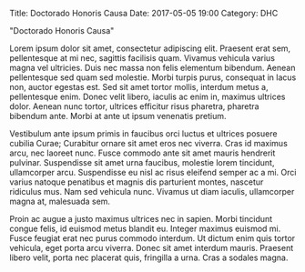 Title: Doctorado Honoris Causa
Date: 2017-05-05 19:00
Category: DHC

"Doctorado Honoris Causa"

Lorem ipsum dolor sit amet, consectetur adipiscing elit. Praesent erat sem, pellentesque at mi nec, sagittis facilisis quam. Vivamus vehicula varius magna vel ultricies. Duis nec massa non felis elementum bibendum. Aenean pellentesque sed quam sed molestie. Morbi turpis purus, consequat in lacus non, auctor egestas est. Sed sit amet tortor mollis, interdum metus a, pellentesque enim. Donec velit libero, iaculis ac enim in, maximus ultrices dolor. Aenean nunc tortor, ultrices efficitur risus pharetra, pharetra bibendum ante. Morbi at ante ut ipsum venenatis pretium.

Vestibulum ante ipsum primis in faucibus orci luctus et ultrices posuere cubilia Curae; Curabitur ornare sit amet eros nec viverra. Cras id maximus arcu, nec laoreet nunc. Fusce commodo ante sit amet mauris hendrerit pulvinar. Suspendisse sit amet urna faucibus, molestie lorem tincidunt, ullamcorper arcu. Suspendisse eu nisl ac risus eleifend semper ac a mi. Orci varius natoque penatibus et magnis dis parturient montes, nascetur ridiculus mus. Nam sed vehicula nunc. Vivamus ut diam iaculis, ullamcorper magna at, malesuada sem.

Proin ac augue a justo maximus ultrices nec in sapien. Morbi tincidunt congue felis, id euismod metus blandit eu. Integer maximus euismod mi. Fusce feugiat erat nec purus commodo interdum. Ut dictum enim quis tortor vehicula, eget porta arcu viverra. Donec sit amet interdum mauris. Praesent libero velit, porta nec placerat quis, fringilla a urna. Cras a sodales magna.
